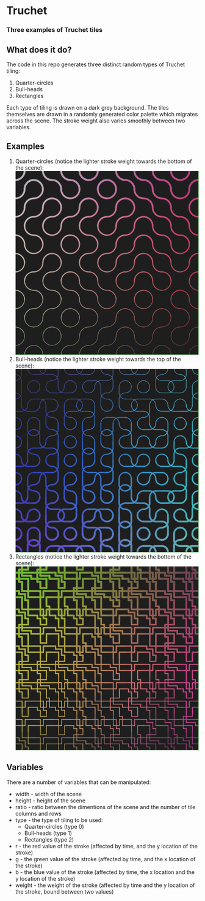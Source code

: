 # Truchet
### Three examples of Truchet tiles

## What does it do?
The code in this repo generates three distinct random types of Truchet tiling:
1. Quarter-circles
2. Bull-heads
3. Rectangles

Each type of tiling is drawn on a dark grey background.
The tiles themselves are drawn in a randomly generated color palette which migrates across the scene. 
The stroke weight also varies smoothly between two variables.

## Examples
1. Quarter-circles (notice the lighter stroke weight towards the bottom of the scene):</br>
![Quarter-circles](img/0.png "Quarter-circles")
2. Bull-heads (notice the lighter stroke weight towards the top of the scene):</br>
![Bull-heads](img/1.png "Bull-heads")
3. Rectangles (notice the lighter stroke weight towards the bottom of the scene):</br>
![Rectangles](img/2.png "Rectangles")

## Variables
There are a number of variables that can be manipulated:
* width - width of the scene
* height - height of the scene
* ratio - ratio between the dimentions of the scene and the number of tile columns and rows
* type - the type of tiling to be used:
  * Quarter-circles (type 0)
  * Bull-heads (type 1)
  * Rectangles (type 2)
* r - the red value of the stroke (affected by time, and the y location of the stroke)
* g - the green value of the stroke (affected by time, and the x location of the stroke)
* b - the blue value of the stroke (affected by time, the x location and the y location of the stroke)
* weight - the weight of the stroke (affected by time and the y location of the stroke, bound between two values)
